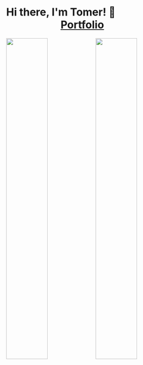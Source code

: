 # Hi there, I'm Tomer! 👋 &nbsp;  &nbsp;  &nbsp;  &nbsp;  &nbsp;  &nbsp;  &nbsp;  &nbsp;  &nbsp;  &nbsp;  &nbsp;  &nbsp;  &nbsp;  &nbsp;  &nbsp;  &nbsp;  &nbsp;  &nbsp;  &nbsp;  &nbsp;  &nbsp;  &nbsp;  &nbsp;  &nbsp;  &nbsp;  &nbsp;  [Portfolio](https://portfolio-tomerssh.vercel.app)

<img align="left" width="47%" src="https://github-readme-stats.vercel.app/api?username=tomerssh&show_icons=true&theme=graywhite" />

<img align="left" width="47%" src="https://github-readme-stats.vercel.app/api/top-langs/?username=tomerssh&layout=compact" />

<!--
![Anurag's GitHub stats](https://github-readme-stats.vercel.app/api?username=tomerssh&show_icons=true&theme=nord)

[![Top Langs](https://github-readme-stats.vercel.app/api/top-langs/?username=tomerssh&layout=compact)](https://github.com/anuraghazra/github-readme-stats)
-->

<!--
**tomerssh/tomerssh** is a ✨ _special_ ✨ repository because its `README.md` (this file) appears on your GitHub profile.

Here are some ideas to get you started:

- 🔭 I’m currently working on ...
- 🌱 I’m currently learning ...
- 👯 I’m looking to collaborate on ...
- 🤔 I’m looking for help with ...
- 💬 Ask me about ...
- 📫 How to reach me: ...
- 😄 Pronouns: ...
- ⚡ Fun fact: ...
-->
